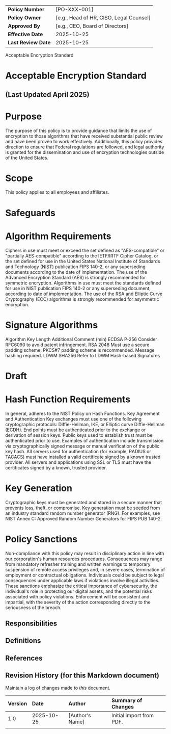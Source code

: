 | | |
|:---|:---|
| **Policy Number** | [PO-XXX-001] |
| **Policy Owner** | [e.g., Head of HR, CISO, Legal Counsel] |
| **Approved By** | [e.g., CEO, Board of Directors] |
| **Effective Date** | 2025-10-25 |
| **Last Review Date** | 2025-10-25 |

Acceptable Encryption Standard

# Acceptable Encryption Standard

## (Last Updated April 2025)

# Purpose

The purpose of this policy is to provide guidance that limits the use of encryption to those algorithms that have received substantial public review and have been proven to work effectively. Additionally, this policy provides direction to ensure that Federal regulations are followed, and legal authority is granted for the dissemination and use of encryption technologies outside of the United States.

# Scope

This policy applies to all <Company Name> employees and affiliates.

# Safeguards

# Algorithm Requirements

Ciphers in use must meet or exceed the set defined as "AES-compatible" or "partially AES-compatible" according to the IETF/IRTF Cipher Catalog, or the set defined for use in the United States National Institute of Standards and Technology (NIST) publication FIPS 140-2, or any superseding documents according to the date of implementation. The use of the Advanced Encryption Standard (AES) is strongly recommended for symmetric encryption. Algorithms in use must meet the standards defined for use in NIST publication FIPS 140-2 or any superseding document, according to date of implementation. The use of the RSA and Elliptic Curve Cryptography (ECC) algorithms is strongly recommended for asymmetric encryption.

# Signature Algorithms

Algorithm Key Length Additional Comment (min) ECDSA P-256 Consider RFC6090 to avoid patent infringement. RSA 2048 Must use a secure padding scheme. PKCS#7 padding scheme is recommended. Message hashing required. LDWM SHA256 Refer to LDWM Hash-based Signatures

# Draft

# Hash Function Requirements

In general, <Company Name> adheres to the NIST Policy on Hash Functions. Key Agreement and Authentication Key exchanges must use one of the following cryptographic protocols: Diffie-Hellman, IKE, or Elliptic curve Diffie-Hellman (ECDH). End points must be authenticated prior to the exchange or derivation of session keys. Public keys used to establish trust must be authenticated prior to use. Examples of authentication include transmission via cryptographically signed message or manual verification of the public key hash. All servers used for authentication (for example, RADIUS or TACACS) must have installed a valid certificate signed by a known trusted provider. All servers and applications using SSL or TLS must have the certificates signed by a known, trusted provider.

# Key Generation

Cryptographic keys must be generated and stored in a secure manner that prevents loss, theft, or compromise. Key generation must be seeded from an industry standard random number generator (RNG). For examples, see NIST Annex C: Approved Random Number Generators for FIPS PUB 140-2.

# Policy Sanctions

Non-compliance with this policy may result in disciplinary action in line with our corporation's human resources procedures. Consequences may range from mandatory refresher training and written warnings to temporary suspension of remote access privileges and, in severe cases, termination of employment or contractual obligations. Individuals could be subject to legal consequences under applicable laws if violations involve illegal activities. These sanctions emphasize the critical importance of cybersecurity, the individual's role in protecting our digital assets, and the potential risks associated with policy violations. Enforcement will be consistent and impartial, with the severity of the action corresponding directly to the seriousness of the breach.

## Responsibilities

## Definitions

## References

## Revision History (for this Markdown document)

Maintain a log of changes made to *this* document.

| Version | Date | Author | Summary of Changes |
|:---|:---|:---|:---|
| 1.0 | 2025-10-25 | [Author's Name] | Initial import from PDF. |
| | | | |